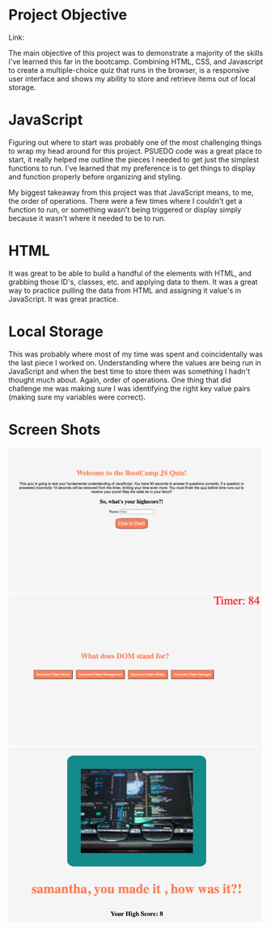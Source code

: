 # Project Objective

Link:

The main objective of this project was to demonstrate a majority of the skills I've learned this far in the bootcamp. Combining HTML, CSS, and Javascript to create a multiple-choice quiz that runs in the browser, is a responsive user interface and shows my ability to store and retrieve items out of local storage.

# JavaScript

Figuring out where to start was probably one of the most challenging things to wrap my head around for this project. PSUEDO code was a great place to start, it really helped me outline the pieces I needed to get just the simplest functions to run. I've learned that my preference is to get things to display and function properly before organizing and styling.

My biggest takeaway from this project was that JavaScript means, to me, the order of operations. There were a few times where I couldn't get a function to run, or something wasn't being triggered or display simply because it wasn't where it needed to be to run.

# HTML

It was great to be able to build a handful of the elements with HTML, and grabbing those ID's, classes, etc. and applying data to them. It was a great way to practice pulling the data from HTML and assigning it value's in JavaScript. It was great practice.

# Local Storage

This was probably where most of my time was spent and coincidentally was the last piece I worked on. Understanding where the values are being run in JavaScript and when the best time to store them was something I hadn't thought much about. Again, order of operations. One thing that did challenge me was making sure I was identifying the right key value pairs (making sure my variables were correct).

# Screen Shots

<img src = "Assets/Quiz_Start.png" width = "500">
<img src = "Assets/Question_Display.png" width = "500">
<img src = "Assets/Quiz_EndScreen.png" width = "500">
